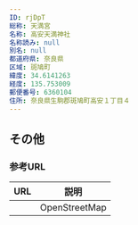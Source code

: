 ```yaml
---
ID: rjDpT
総称: 天満宮
名称: 高安天満神社
名称読み: null
別名: null
都道府県: 奈良県
区域: 斑鳩町
緯度: 34.6141263
経度: 135.753009
郵便番号: 6360104
住所: 奈良県生駒郡斑鳩町高安１丁目４
---
```


## その他

### 参考URL

| URL | 説明          |
| --- | ------------- |
|     | OpenStreetMap |
